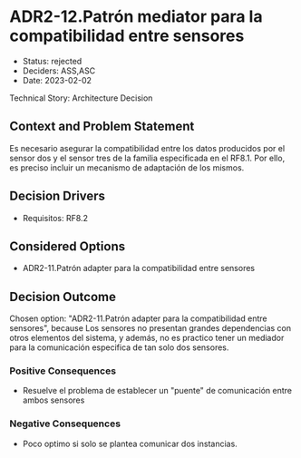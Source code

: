 # ADR2-12.Patrón mediator para la compatibilidad entre sensores

* Status: rejected
* Deciders: ASS,ASC
* Date: 2023-02-02

Technical Story: Architecture Decision

## Context and Problem Statement

Es necesario asegurar la compatibilidad entre los datos producidos por el sensor dos y el sensor tres de la familia especificada en el RF8.1. 
Por ello, es preciso incluir un mecanismo de adaptación de los mismos.

## Decision Drivers

* Requisitos: RF8.2

## Considered Options

* ADR2-11.Patrón adapter para la compatibilidad entre sensores

## Decision Outcome

Chosen option: "ADR2-11.Patrón adapter para la compatibilidad entre sensores", because Los sensores no presentan grandes dependencias con otros elementos del sistema, y además, no es practico tener un mediador para la comunicación especifica de tan solo dos sensores.

### Positive Consequences

* Resuelve el problema de establecer un "puente" de comunicación entre ambos sensores

### Negative Consequences

* Poco optimo si solo se plantea comunicar dos instancias.
